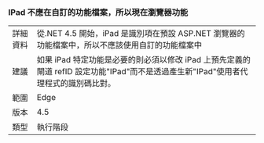 ### <a name="ipad-should-not-be-used-in-custom-capabilities-file-because-it-is-now-a-browser-capability"></a>IPad 不應在自訂的功能檔案，所以現在瀏覽器功能

|   |   |
|---|---|
|詳細資料|從.NET 4.5 開始，iPad 是識別項在預設 ASP.NET 瀏覽器的功能檔案中，所以不應該使用自訂的功能檔案中|
|建議|如果 iPad 特定功能是必要的則必須以修改 iPad 上預先定義的閘道 refID 設定功能&quot;IPad&quot;而不是透過產生新&quot;IPad&quot;使用者代理程式的識別碼比對。|
|範圍|Edge|
|版本|4.5|
|類型|執行階段|

